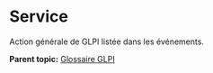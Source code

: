 Service
=======

Action générale de GLPI listée dans les événements.

**Parent topic:** [Glossaire GLPI](../../glpi/glossary.html)

